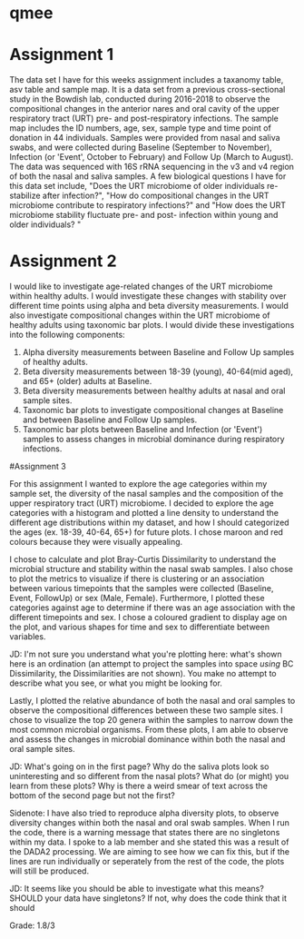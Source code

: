 # qmee
# Assignment 1
The data set I have for this weeks assignment includes a taxanomy table, asv table and sample map. It is a data set from a previous cross-sectional study in the Bowdish lab, conducted during 2016-2018 to observe the compositional changes in the anterior nares and oral cavity of the upper respiratory tract (URT) pre- and post-respiratory infections. The sample map includes the ID numbers, age, sex, sample type and time point of donation in 44 individuals. Samples were provided from nasal and saliva swabs, and were collected during Baseline (September to November), Infection (or 'Event', October to February) and Follow Up (March to August). The data was sequenced with 16S rRNA sequencing in the v3 and v4 region of both the nasal and saliva samples. A few biological questions I have for this data set include, "Does the URT microbiome of older individuals re-stabilize after infection?", "How do compositional changes in the URT microbiome contribute to respiratory infections?" and "How does the URT microbiome stability fluctuate pre- and post- infection within young and older individuals? "

# Assignment 2
I would like to investigate age-related changes of the URT microbiome within healthy adults. I would investigate these changes with stability over different time points using alpha and beta diversity measurements. I would also investigate compositional changes within the URT microbiome of healthy adults using taxonomic bar plots. I would divide these investigations into the following components:

1. Alpha diversity measurements between Baseline and Follow Up samples of healthy adults.
2. Beta diversity measurements between 18-39 (young), 40-64(mid aged), and 65+ (older) adults at Baseline.
3. Beta diversity measurements between healthy adults at nasal and oral sample sites.
4. Taxonomic bar plots to investigate compositional changes at Baseline and between Baseline and Follow Up samples.
5. Taxonomic bar plots between Baseline and Infection (or 'Event') samples to assess changes in microbial dominance during respiratory infections.


#Assignment 3

For this assignment I wanted to explore the age categories within my sample set, the diversity of the nasal samples and the composition of the upper respiratory tract (URT) microbiome. 
I decided to explore the age categories with a histogram and plotted a line density to understand the different age distributions within my dataset, and how I should categorized the ages (ex. 18-39, 40-64, 65+) for future plots. I chose maroon and red colours because they were visually appealing.

I chose to calculate and plot Bray-Curtis Dissimilarity to understand the microbial structure and stability within the nasal swab samples. I also chose to plot the metrics to visualize if there is  clustering or an association between various timepoints that the samples were collected (Baseline, Event, FollowUp) or sex (Male, Female). Furthermore, I plotted these categories against age to determine if there was an age association with the different timepoints and sex. I chose a coloured gradient to display age on the plot, and various shapes for time and sex to differentiate between variables.

JD: I'm not sure you understand what you're plotting here: what's shown here is an ordination (an attempt to project the samples into space _using_ BC Dissimilarity, the Dissimilarities are not shown). You make no attempt to describe what you see, or what you might be looking for.

Lastly, I plotted the relative abundance of both the nasal and oral samples to observe the compositional differences between these two sample sites. I chose to visualize the top 20 genera within the samples to narrow down the most common microbial organisms. From these plots, I am able to observe and assess the changes in microbial dominance within both the nasal and oral sample sites.

JD: What's going on in the first page? Why do the saliva plots look so uninteresting and so different from the nasal plots? What do (or might) you learn from these plots?  Why is there a weird smear of text across the bottom of the second page but not the first?

Sidenote: I have also tried to reproduce alpha diversity plots, to observe diversity changes within both the nasal and oral swab samples. When I run the code, there is a warning message that states there are no singletons within my data. I spoke to a lab member and she stated this was a result of the DADA2 processing. We are aiming to see how we can fix this, but if the lines are run individually or seperately from the rest of the code, the plots will still be produced.

JD: It seems like you should be able to investigate what this means? SHOULD your data have singletons? If not, why does the code think that it should

Grade: 1.8/3
